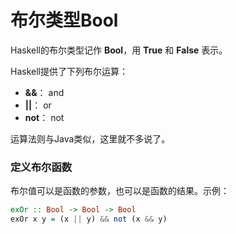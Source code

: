布尔类型Bool
===================================
Haskell的布尔类型记作 **Bool**，用 **True** 和 **False** 表示。

Haskell提供了下列布尔运算：

+ **&&**：   and
+ **||**：   or
+ **not**：  not

运算法则与Java类似，这里就不多说了。

### 定义布尔函数
布尔值可以是函数的参数，也可以是函数的结果。示例：
```haskell
exOr :: Bool -> Bool -> Bool
exOr x y = (x || y) && not (x && y)
```
